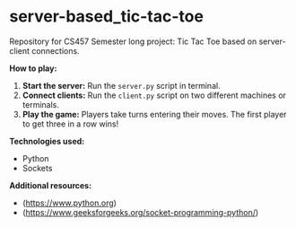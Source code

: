 # server-based_tic-tac-toe
Repository for CS457 Semester long project: Tic Tac Toe based on server-client connections.

**How to play:**
1. **Start the server:** Run the `server.py` script in terminal.
2. **Connect clients:** Run the `client.py` script on two different machines or terminals.
3. **Play the game:** Players take turns entering their moves. The first player to get three in a row wins!

**Technologies used:**
* Python
* Sockets

**Additional resources:**
* (https://www.python.org)
* (https://www.geeksforgeeks.org/socket-programming-python/)
    
